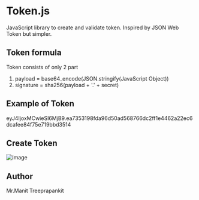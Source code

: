 # Token.js

JavaScript library to create and validate token. Inspired by JSON Web Token but simpler.

## Token formula

Token consists of only 2 part 

1. payload = base64_encode(JSON.stringify(JavaScript Object)) 
2. signature = sha256(payload + '.' + secret)

## Example of Token

eyJ4IjoxMCwieSI6MjB9.ea7353198fda96d50ad568766dc2ff1e4462a22ec6dcafee84f75e719bbd3514


## Create Token

![image](https://github.com/user-attachments/assets/d47a7141-ed6e-4a47-9d50-b47cd8caa3ca)


## Author

Mr.Manit Treeprapankit
